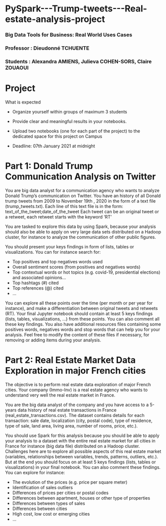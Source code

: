 # PySpark---Trump-tweets---Real-estate-analysis-project

### Big Data Tools for Business: Real World Uses Cases
### Professor : Dieudonné TCHUENTE
### Students : Alexandra AMIENS, Julieva COHEN-SORS, Claire ZOUAOUI

# Project

What is expected

- Organize yourself within groups of maximum 3 students 

- Provide clear and meaningful results in your notebooks.

- Upload two notebooks (one for each part of the project) to the
dedicated space for this project on Campus

- Deadline: 07th January 2021 at midnight

# Part 1: Donald Trump Communication Analysis on Twitter

You are big data analyst for a communication agency who wants to analyze
Donald Trump’s communication on Twitter.
You have an history of all Donald trump tweets from 2009 to November 19th
,
2020 in the form of a text file (trump_tweets.txt).
Each line of this text file is in the form: text_of_the_tweet;date_of_the_tweet
Each tweet can be an original tweet or a retweet, each retweet starts with the
keyword ‘RT’

You are tasked to explore this data by using Spark, because your analysis should
also be able to apply on very large data sets distributed on a Hadoop cluster, for
instance to analyze the communication of other public figures.

You should present your keys findings in form of lists, tables or visualizations.
You can for instance search for:

- Top positives and top negatives words used
- Overall sentiment scores (from positives and negatives words)
- Top contextual words or hot topics (e.g. covid-19, presidential elections)
and associated opinions…
- Top hashtags (#) cited
- Top references (@) cited
- … 

You can explore all these points over the time (per month or per year for
instance), and make a differentiation between original tweets and retweets (RT).
Your final Jupyter notebook should contain at least 5 keys findings (lists, tables,
visualizations, …) from these points. You can also comment all these key findings.
You also have additional resources files containing some positives words,
negatives words and stop words that can help you for your analysis. Feel free to
modify the content of these files if necessary, for removing or adding items
during your analysis.

# Part 2: Real Estate Market Data Exploration in major French cities

The objective is to perform real estate data exploration of major French cities.
Your company (Immo-Inv) is a real estate agency who wants to understand very
well the real estate market in France.

You are the big data analyst of the company and you have access to a 5-years
data history of real estate transactions in France (real_estate_transactions.csv).
The dataset contains details for each transaction: sale date, localization (city,
postal code), type of residence, type of sale, land area, living area, number of
rooms, price, etc.).

You should use Spark for this analysis because you should be able to apply your
analysis to a dataset with the entire real estate market for all cities in France for
instance (big data file) distributed on a Hadoop cluster.
Challenges here are to explore all possible aspects of this real estate market
(variables, relationships between variables, trends, patterns, outliers, etc.). But
at the end you should focus on at least 5 keys findings (lists, tables or
visualizations) in your final notebook. You can also comment these findings. You
can explore for instance:

- The evolution of the prices (e.g. price per square meter)
- Identification of sales outliers
- Differences of prices per cities or postal codes
- Differences between apartment, houses or other type of properties 
- Differences between types of sales
- Differences between cities
- High cost, low cost or emerging cities
- … 
